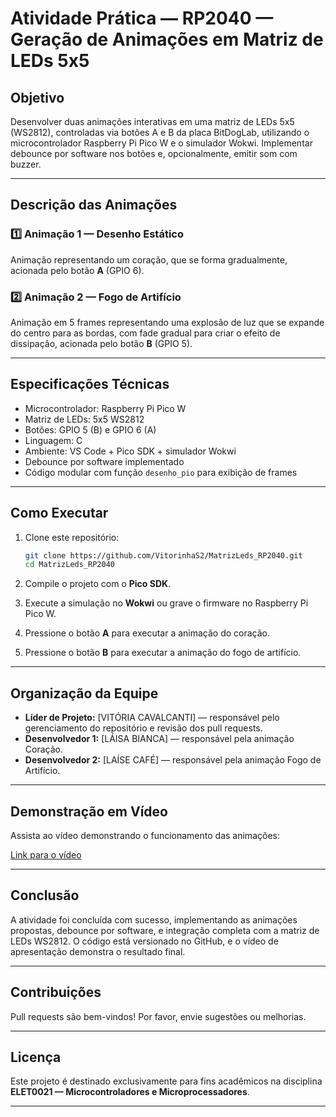 # Atividade Prática — RP2040 — Geração de Animações em Matriz de LEDs 5x5

## Objetivo
Desenvolver duas animações interativas em uma matriz de LEDs 5x5 (WS2812), controladas via botões A e B da placa BitDogLab, utilizando o microcontrolador Raspberry Pi Pico W e o simulador Wokwi. Implementar debounce por software nos botões e, opcionalmente, emitir som com buzzer.

---

## Descrição das Animações

### 1️⃣ Animação 1 — Desenho Estático
Animação representando um coração, que se forma gradualmente, acionada pelo botão **A** (GPIO 6).

### 2️⃣ Animação 2 — Fogo de Artifício
Animação em 5 frames representando uma explosão de luz que se expande do centro para as bordas, com fade gradual para criar o efeito de dissipação, acionada pelo botão **B** (GPIO 5).


---

## Especificações Técnicas
- Microcontrolador: Raspberry Pi Pico W
- Matriz de LEDs: 5x5 WS2812
- Botões: GPIO 5 (B) e GPIO 6 (A)
- Linguagem: C
- Ambiente: VS Code + Pico SDK + simulador Wokwi
- Debounce por software implementado
- Código modular com função `desenho_pio` para exibição de frames

---

## Como Executar
1. Clone este repositório:
    ```bash
    git clone https://github.com/VitorinhaS2/MatrizLeds_RP2040.git
    cd MatrizLeds_RP2040
    ```

2. Compile o projeto com o **Pico SDK**.
3. Execute a simulação no **Wokwi** ou grave o firmware no Raspberry Pi Pico W.
4. Pressione o botão **A** para executar a animação do coração.
5. Pressione o botão **B** para executar a animação do fogo de artifício.

---

## Organização da Equipe
- **Líder de Projeto:** [VITÓRIA CAVALCANTI] — responsável pelo gerenciamento do repositório e revisão dos pull requests.
- **Desenvolvedor 1:** [LÁISA BIANCA] — responsável pela animação Coração.
- **Desenvolvedor 2:** [LAÍSE CAFÉ] — responsável pela animação Fogo de Artifício.

---

## Demonstração em Vídeo
Assista ao vídeo demonstrando o funcionamento das animações:

 [Link para o vídeo]()

---

## Conclusão
A atividade foi concluída com sucesso, implementando as animações propostas, debounce por software, e integração completa com a matriz de LEDs WS2812. O código está versionado no GitHub, e o vídeo de apresentação demonstra o resultado final.

---

## Contribuições
Pull requests são bem-vindos! Por favor, envie sugestões ou melhorias.

---

## Licença
Este projeto é destinado exclusivamente para fins acadêmicos na disciplina **ELET0021 — Microcontroladores e Microprocessadores**.

---

